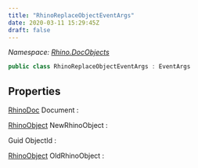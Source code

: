 ```yaml
---
title: "RhinoReplaceObjectEventArgs"
date: 2020-03-11 15:29:45Z
draft: false
---
```


*Namespace: [Rhino.DocObjects](../)*

```cs
public class RhinoReplaceObjectEventArgs : EventArgs
```
## Properties

[RhinoDoc](/rhinocommon/rhino/rhinodoc/) Document
: 

[RhinoObject](/rhinocommon/rhino/docobjects/rhinoobject/) NewRhinoObject
: 

Guid ObjectId
: 

[RhinoObject](/rhinocommon/rhino/docobjects/rhinoobject/) OldRhinoObject
: 

